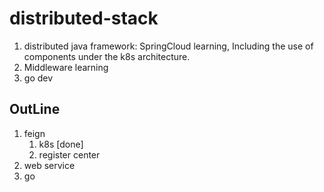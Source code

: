 # distributed-stack
1. distributed java framework: SpringCloud learning, Including the use of components under the k8s architecture.
2. Middleware learning
3. go dev


## OutLine
1. feign
   1. k8s [done]
   2. register center
2. web service
3. go
